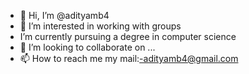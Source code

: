 - 👋 Hi, I’m @adityamb4
- 👀 I’m interested in working with groups
-  I’m currently pursuing a degree in computer science
- 💞️ I’m looking to collaborate on ...
- 📫 How to reach me my mail:-adityamb4@gmail.com

<!---
adityamb4/adityamb4 is a ✨ special ✨ repository because its `README.md` (this file) appears on your GitHub profile.
You can click the Preview link to take a look at your changes.
--->
